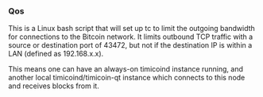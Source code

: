 ### Qos ###

This is a Linux bash script that will set up tc to limit the outgoing bandwidth for connections to the Bitcoin network. It limits outbound TCP traffic with a source or destination port of 43472, but not if the destination IP is within a LAN (defined as 192.168.x.x).

This means one can have an always-on timicoind instance running, and another local timicoind/timicoin-qt instance which connects to this node and receives blocks from it.
